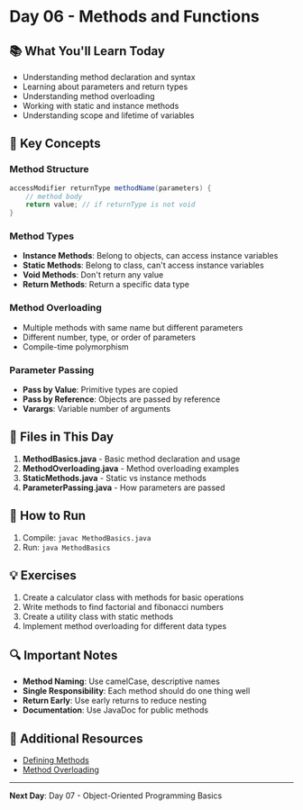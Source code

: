 # Day 06 - Methods and Functions

## 📚 What You'll Learn Today

- Understanding method declaration and syntax
- Learning about parameters and return types
- Understanding method overloading
- Working with static and instance methods
- Understanding scope and lifetime of variables

## 🎯 Key Concepts

### Method Structure
```java
accessModifier returnType methodName(parameters) {
    // method body
    return value; // if returnType is not void
}
```

### Method Types
- **Instance Methods**: Belong to objects, can access instance variables
- **Static Methods**: Belong to class, can't access instance variables
- **Void Methods**: Don't return any value
- **Return Methods**: Return a specific data type

### Method Overloading
- Multiple methods with same name but different parameters
- Different number, type, or order of parameters
- Compile-time polymorphism

### Parameter Passing
- **Pass by Value**: Primitive types are copied
- **Pass by Reference**: Objects are passed by reference
- **Varargs**: Variable number of arguments

## 📁 Files in This Day

1. **MethodBasics.java** - Basic method declaration and usage
2. **MethodOverloading.java** - Method overloading examples
3. **StaticMethods.java** - Static vs instance methods
4. **ParameterPassing.java** - How parameters are passed

## 🚀 How to Run

1. Compile: `javac MethodBasics.java`
2. Run: `java MethodBasics`

## 💡 Exercises

1. Create a calculator class with methods for basic operations
2. Write methods to find factorial and fibonacci numbers
3. Create a utility class with static methods
4. Implement method overloading for different data types

## 🔍 Important Notes

- **Method Naming**: Use camelCase, descriptive names
- **Single Responsibility**: Each method should do one thing well
- **Return Early**: Use early returns to reduce nesting
- **Documentation**: Use JavaDoc for public methods

## 📖 Additional Resources

- [Defining Methods](https://docs.oracle.com/javase/tutorial/java/javaOO/methods.html)
- [Method Overloading](https://docs.oracle.com/javase/tutorial/java/javaOO/methods.html)

---

**Next Day**: Day 07 - Object-Oriented Programming Basics 